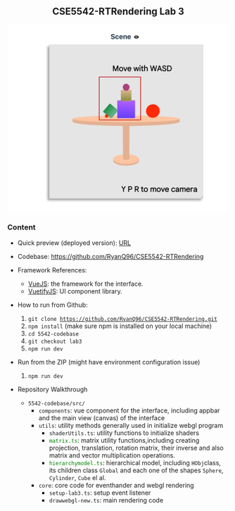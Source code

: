 <h2 align="center">CSE5542-RTRendering Lab 3</h2>

![image](./assets/lab3.png)
### Content
* Quick preview (deployed version): <a href="https://ryanq96.github.io/CSE5542-RTRendering/">URL</a>
* Codebase: https://github.com/RyanQ96/CSE5542-RTRendering
* Framework References: 
  * <a href="https://vuejs.org/">VueJS</a>: the framework for the interface. 
  * <a href="https://vuetifyjs.com/">VuetifyJS</a>: UI component library.
* How to run from Github:
  1. <code>git clone https://github.com/RyanQ96/CSE5542-RTRendering.git</code>
  2. <code>npm install</code> (make sure npm is installed on your local machine)
  3. <code>cd 5542-codebase</code>
  4. <code>git checkout lab3</code>
  5. <code>npm run dev</code> 
* Run from the ZIP (might have environment configuration issue) 
  1. <code>npm run dev</code>

* Repository Walkthrough 
  * <code>5542-codebase/src/</code> 
    * <code>components</code>: vue component for the interface, including appbar and the main view (canvas) of the interface 
    * <code>utils</code>: utility methods generally used in initialize webgl program 
      * <code>shaderUtils.ts</code>: utility functions to initialize shaders
      * <a><code style="color: green">matrix.ts</code>: matrix utility functions,including creating projection, translation, rotation matrix, their inverse and also matrix and vector multiplication operations.</a>
      * <a><code style="color: green">hierarchymodel.ts</code>: hierarchical model, including <code>HObj</code>class, its children class <code>Global</code> and each one of the shapes <code>Sphere</code>, <code>Cylinder</code>, <code>Cube</code> el al.</a>
    * <code>core</code>: core code for eventhander and webgl rendering
      * <code>setup-lab3.ts</code>: setup event listener 
      * <code>drawwebgl-new.ts</code>: main rendering code